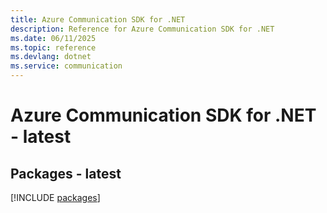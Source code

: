 ```yaml
---
title: Azure Communication SDK for .NET
description: Reference for Azure Communication SDK for .NET
ms.date: 06/11/2025
ms.topic: reference
ms.devlang: dotnet
ms.service: communication
---
```

# Azure Communication SDK for .NET - latest
## Packages - latest
[!INCLUDE [packages](communication-index.md)]